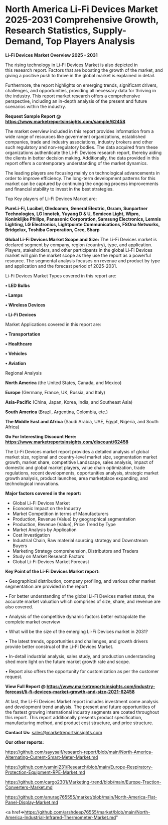 # North America Li-Fi Devices Market 2025-2031 Comprehensive Growth, Research Statistics, Supply-Demand,  Top Players Analysis

<Strong> Li-Fi Devices Market Overview 2025 - 2031</strong>

The rising technology in Li-Fi Devices Market is also depicted in this research report. Factors that are boosting the growth of the market, and giving a positive push to thrive in the global market is explained in detail.

Furthermore, the report highlights on emerging trends, significant drivers, challenges, and opportunities, providing all necessary data for thriving in the industry. This report market research offers a comprehensive perspective, including an in-depth analysis of the present and future scenarios within the industry.

<strong>Request Sample Report @ <a href=https://www.marketreportsinsights.com/sample/62458>https://www.marketreportsinsights.com/sample/62458</a></strong>

The market overview included in this report provides information from a wide range of resources like government organizations, established companies, trade and industry associations, industry brokers and other such regulatory and non-regulatory bodies. The data acquired from these organizations authenticate the Li-Fi Devices research report, thereby aiding the clients in better decision making. Additionally, the data provided in this report offers a contemporary understanding of the market dynamics.

The leading players are focusing mainly on technological advancements in order to improve efficiency. The long-term development patterns for this market can be captured by continuing the ongoing process improvements and financial stability to invest in the best strategies.

Top Key players of Li-Fi Devices Market are:

<strong>PureLi-Fi, Lucibel, Oledcomm, General Electric, Osram, Sunpartner Technologies, LG Innotek, Yuyang D & U, Semicon Light, Wipro, Koninklijke Philips, Panasonic Corporation, Samsung Electronics, Lemnis Lighting, LG Electronics, Lightpointe Communications, FSOna Networks, Bridgelux, Toshiba Corporation, Cree, Sharp</strong>

<strong><b>Global Li-Fi Devices Market Scope and Size:</b></strong>
The Li-Fi Devices market is declared segment by company, region (country), type, and application. Players, stakeholders, and other participants in the global Li-Fi Devices market will gain the market scope as they use the report as a powerful resource. The segmental analysis focuses on revenue and product by type and application and the forecast period of 2025-2031.

Li-Fi Devices Market Types covered in this report are:

<strong>• LED Bulbs

• Lamps

• Wireless Devices

• Li-Fi Devices</strong>

Market Applications covered in this report are:

<strong>• Transportation

• Healthcare

• Vehicles

• Aviation</strong> 

Regional Analysis

<strong>North America</strong> (the United States, Canada, and Mexico)

<strong>Europe</strong> (Germany, France, UK, Russia, and Italy)

<strong>Asia-Pacific</strong> (China, Japan, Korea, India, and Southeast Asia)

<strong>South America</strong> (Brazil, Argentina, Colombia, etc.)

<strong>The Middle East and Africa</strong> (Saudi Arabia, UAE, Egypt, Nigeria, and South Africa)

<strong>Go For Interesting Discount Here: <a href=https://www.marketreportsinsights.com/discount/62458>https://www.marketreportsinsights.com/discount/62458</a></strong>

The Li-Fi Devices market report provides a detailed analysis of global market size, regional and country-level market size, segmentation market growth, market share, competitive Landscape, sales analysis, impact of domestic and global market players, value chain optimization, trade regulations, recent developments, opportunities analysis, strategic market growth analysis, product launches, area marketplace expanding, and technological innovations.

<strong><b>Major factors covered in the report:</b></strong>
<ul>
  <li>Global Li-Fi Devices Market </li>
  <li>Economic Impact on the Industry</li>
  <li>Market Competition in terms of Manufacturers</li>
  <li>Production, Revenue (Value) by geographical segmentation</li>
  <li>Production, Revenue (Value), Price Trend by Type</li>
  <li>Market Analysis by Application</li>
  <li>Cost Investigation</li>
  <li>Industrial Chain, Raw material sourcing strategy and Downstream Buyers</li>
  <li>Marketing Strategy comprehension, Distributors and Traders</li>
  <li>Study on Market Research Factors</li>
  <li>Global Li-Fi Devices Market Forecast</li>
</ul>

<strong><b>Key Point of the Li-Fi Devices Market report:</b></strong>

• Geographical distribution, company profiling, and various other market segmentation are provided in the report.

• For better understanding of the global Li-Fi Devices market status, the accurate market valuation which comprises of size, share, and revenue are also covered.

• Analysis of the competitive dynamic factors better extrapolate the complete market overview

• What will be the size of the emerging Li-Fi Devices market in 2031?

• The latest trends, opportunities and challenges, and growth drivers provide better construal of the Li-Fi Devices Market.

• In-detail industrial analysis, sales study, and production understanding shed more light on the future market growth rate and scope.

• Report also offers the opportunity for customization as per the customer request.

<strong><b>View Full Report @ <a href=https://www.marketreportsinsights.com/industry-forecast/li-fi-devices-market-growth-and-size-2021-62458>https://www.marketreportsinsights.com/industry-forecast/li-fi-devices-market-growth-and-size-2021-62458</a></b></strong>


At last, the Li-Fi Devices Market report includes investment come analysis and development trend analysis. The present and future opportunities of the fastest growing international industry segments are coated throughout this report. This report additionally presents product specification, manufacturing method, and product cost structure, and price structure.

<strong>Contact Us:</strong>
sales@marketreportsinsights.com

<strong>Our other reports:</strong>

<a href=https://github.com/sayysaif/research-report/blob/main/North-America-Alternating-Current-Smart-Meter-Market.md>https://github.com/sayysaif/research-report/blob/main/North-America-Alternating-Current-Smart-Meter-Market.md</a>

<a href=https://github.com/yamini231/Research/blob/main/Europe-Respiratory-Protection-Equipment-RPE-Market.md>https://github.com/yamini231/Research/blob/main/Europe-Respiratory-Protection-Equipment-RPE-Market.md</a>

<a href=https://github.com/cargo2301/Marketing-trend/blob/main/Europe-Traction-Converters-Market.md>https://github.com/cargo2301/Marketing-trend/blob/main/Europe-Traction-Converters-Market.md</a>

<a href=https://github.com/anurag765555/market/blob/main/North-America-Flat-Panel-Display-Market.md>https://github.com/anurag765555/market/blob/main/North-America-Flat-Panel-Display-Market.md</a>

<a href=>https://github.com/arshdeep76555/market/blob/main/North-America-Industrial-Infrared-Thermometer-Market.md</a>"
